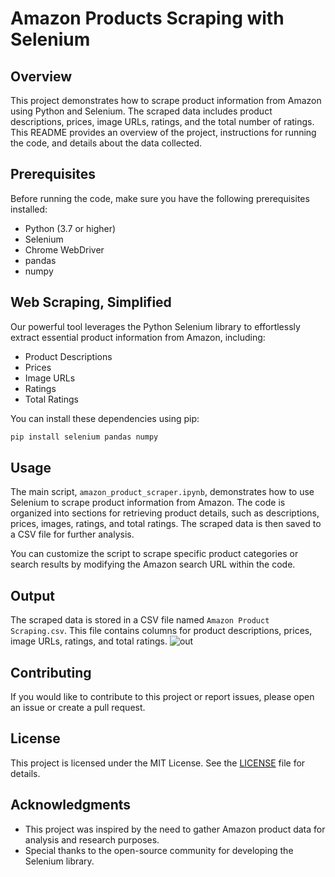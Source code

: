 # Amazon Products Scraping with Selenium

## Overview

This project demonstrates how to scrape product information from Amazon using Python and Selenium. The scraped data includes product descriptions, prices, image URLs, ratings, and the total number of ratings. This README provides an overview of the project, instructions for running the code, and details about the data collected.

## Prerequisites

Before running the code, make sure you have the following prerequisites installed:

- Python (3.7 or higher)
- Selenium
- Chrome WebDriver
- pandas
- numpy


## Web Scraping, Simplified
Our powerful tool leverages the Python Selenium library to effortlessly extract essential product information from Amazon, including:

* Product Descriptions
* Prices
* Image URLs
* Ratings
* Total Ratings


You can install these dependencies using pip:

```bash
pip install selenium pandas numpy
```

## Usage

The main script, `amazon_product_scraper.ipynb`, demonstrates how to use Selenium to scrape product information from Amazon. The code is organized into sections for retrieving product details, such as descriptions, prices, images, ratings, and total ratings. The scraped data is then saved to a CSV file for further analysis.

You can customize the script to scrape specific product categories or search results by modifying the Amazon search URL within the code.

## Output

The scraped data is stored in a CSV file named `Amazon Product Scraping.csv`. This file contains columns for product descriptions, prices, image URLs, ratings, and total ratings.
![out](https://github.com/3amory99/Amazon-Product-Scrapping-with-Selenium/blob/main/Capturae.PNG)

## Contributing

If you would like to contribute to this project or report issues, please open an issue or create a pull request.

## License

This project is licensed under the MIT License. See the [LICENSE](LICENSE) file for details.

## Acknowledgments

- This project was inspired by the need to gather Amazon product data for analysis and research purposes.
- Special thanks to the open-source community for developing the Selenium library.
